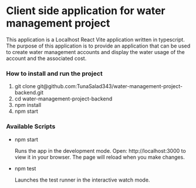 <h1>Client side application for water management project</h1>
<p>This application is a Localhost React Vite application written in typescript. The purpose of this application is to provide an application that can be used to create water management accounts and display the water usage of the account and the associated cost. </p>
<h3>How to install and run the project</h3>
<ol>
  <li>git clone git@github.com:TunaSalad343/water-management-project-backend.git </li>
  <li>cd water-management-project-backend</li>
  <li>npm install</li>
  <li>npm start</li>
</ol>
<h3>Available Scripts</h3>
<ul>
  <li>npm start</li>
  <p>Runs the app in the development mode.
    Open: http://localhost:3000 to view it in your browser.
    The page will reload when you make changes.</p>
  <li>npm test</li>
  <p>Launches the test runner in the interactive watch mode.</p>
</ul>
